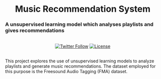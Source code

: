 <h1 align="center">Music Recommendation System</h1>
  <h3>A unsupervised learning model which analyses playlists and gives recommendations</h3>

</div>

<br/>

<div align="center">
  <a href="https://github.com/AndrewKim2807"><img alt="Twitter Follow" src="https://img.shields.io/badge/@andresquee-8A2BE2"></a>
  <a href="https://github.com/AndrewKim2807/Music-Recommendation-System"><img alt="License" src="https://img.shields.io/badge/License-MIT-red"></a>
</div>

<br/>

This project explores the use of unsupervised learning models to analyze playlists and generate music recommendations. The dataset employed for this purpose is the Freesound Audio Tagging (FMA) dataset.
